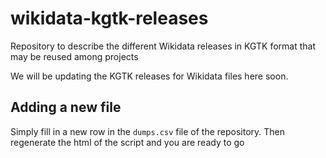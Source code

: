 # wikidata-kgtk-releases
Repository to describe the different Wikidata releases in KGTK format that may be reused among projects

We will be updating the KGTK releases for Wikidata files here soon.

## Adding a new file
Simply fill in a new row in the `dumps.csv` file of the repository. Then regenerate the html of the script and you are ready to go



